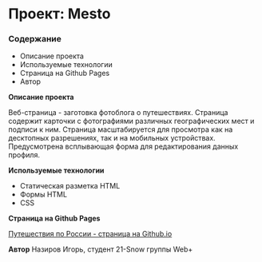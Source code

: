 # Проект: Mesto

### Содержание

- Описание проекта
- Используемые технологии
- Страница на Github Pages
- Автор

**Описание проекта**

Веб-страница - заготовка фотоблога о путешествиях.
Страница содержит карточки с фотографиями различных географических мест и подписи к ним.
Страница масштабируется для просмотра как на десктопных разрешениях, так и на мобильных устройствах.
Предусмотрена всплывающая форма для редактирования данных профиля.

**Используемые технологии**

- Статическая разметка HTML
- Формы HTML
- CSS

**Страница на Github Pages**

[Путешествия по России - страница на Github.io](https://igornk.github.io/mesto/)

**Автор**
Назиров Игорь, студент 21-Snow группы Web+
